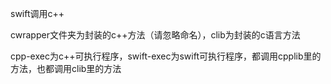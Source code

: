 
swift调用c++

cwrapper文件夹为封装的c++方法（请忽略命名），clib为封装的c语言方法

cpp-exec为c++可执行程序，swift-exec为swift可执行程序，都调用cpplib里的方法，也都调用clib里的方法

